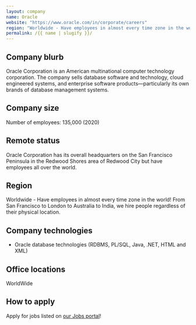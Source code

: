 ```yaml
---
layout: company
name: Oracle
website: "https://www.oracle.com/in/corporate/careers"
region: "Worldwide - Have employees in almost every time zone in the world! From San Francisco to London to Australia to India, we hire people regardless of their physical location."
permalink: /{{ name | slugify }}/
---
```


## Company blurb

Oracle Corporation is an American multinational computer technology corporation.
The company sells database software and technology, cloud engineered systems, and enterprise software products—particularly its own brands of database management systems. 

## Company size

Number of employees: 135,000 (2020)

## Remote status

Oracle Corporation has its overall headquarters on the San Francisco Peninsula in the Redwood Shores area of Redwood City but have employees all over the world.

## Region

Worldwide - Have employees in almost every time zone in the world! From San Francisco to London to Australia to India, we hire people regardless of their physical location.

## Company technologies

- Oracle database technologies (RDBMS, PL/SQL, Java, .NET, HTML and XML)

## Office locations

WorldWide

## How to apply

Apply for jobs listed on [our Jobs portal](https://www.oracle.com/in/corporate/careers/)!